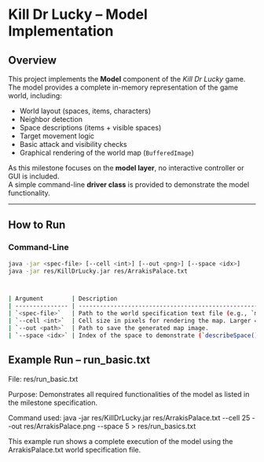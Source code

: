 # Kill Dr Lucky – Model Implementation

## Overview
This project implements the **Model** component of the *Kill Dr Lucky* game.  
The model provides a complete in-memory representation of the game world, including:
- World layout (spaces, items, characters)
- Neighbor detection
- Space descriptions (items + visible spaces)
- Target movement logic
- Basic attack and visibility checks
- Graphical rendering of the world map (`BufferedImage`)

As this milestone focuses on the **model layer**, no interactive controller or GUI is included.  
A simple command-line **driver class** is provided to demonstrate the model functionality.

---

## How to Run

### Command-Line
```bash
java -jar <spec-file> [--cell <int>] [--out <png>] [--space <idx>]
java -jar res/KillDrLucky.jar res/ArrakisPalace.txt



| Argument        | Description                                                                | Default     |
| --------------- | -------------------------------------------------------------------------- | ----------- |
| `<spec-file>`   | Path to the world specification text file (e.g., `mansion.txt`).           | *Required*  |
| `--cell <int>`  | Cell size in pixels for rendering the map. Larger = higher resolution.     | `20`        |
| `--out <path>`  | Path to save the generated map image.                                      | `world.png` |
| `--space <idx>` | Index of the space to demonstrate (`describeSpace()` and `neighborsOf()`). | `0`         |
```

## Example Run – run_basic.txt

File: res/run_basic.txt

Purpose: Demonstrates all required functionalities of the model as listed in the milestone specification.

Command used:
java -jar res/KillDrLucky.jar res/ArrakisPalace.txt --cell 25 --out res/ArrakisPalace.png --space 5 > res/run_basics.txt

This example run shows a complete execution of the model using the ArrakisPalace.txt world specification file.

